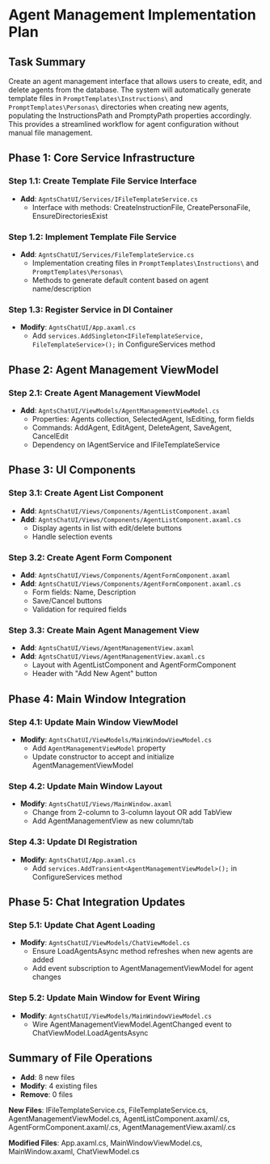 # Agent Management Implementation Plan

## Task Summary

Create an agent management interface that allows users to create, edit, and delete agents from the database. The system will automatically generate template files in `PromptTemplates\Instructions\` and `PromptTemplates\Personas\` directories when creating new agents, populating the InstructionsPath and PromptyPath properties accordingly. This provides a streamlined workflow for agent configuration without manual file management.

## Phase 1: Core Service Infrastructure

### Step 1.1: Create Template File Service Interface

- **Add**: `AgntsChatUI/Services/IFileTemplateService.cs`
  - Interface with methods: CreateInstructionFile, CreatePersonaFile, EnsureDirectoriesExist

### Step 1.2: Implement Template File Service

- **Add**: `AgntsChatUI/Services/FileTemplateService.cs`
  - Implementation creating files in `PromptTemplates\Instructions\` and `PromptTemplates\Personas\`
  - Methods to generate default content based on agent name/description

### Step 1.3: Register Service in DI Container

- **Modify**: `AgntsChatUI/App.axaml.cs`
  - Add `services.AddSingleton<IFileTemplateService, FileTemplateService>();` in ConfigureServices method

## Phase 2: Agent Management ViewModel

### Step 2.1: Create Agent Management ViewModel

- **Add**: `AgntsChatUI/ViewModels/AgentManagementViewModel.cs`
  - Properties: Agents collection, SelectedAgent, IsEditing, form fields
  - Commands: AddAgent, EditAgent, DeleteAgent, SaveAgent, CancelEdit
  - Dependency on IAgentService and IFileTemplateService

## Phase 3: UI Components

### Step 3.1: Create Agent List Component

- **Add**: `AgntsChatUI/Views/Components/AgentListComponent.axaml`
- **Add**: `AgntsChatUI/Views/Components/AgentListComponent.axaml.cs`
  - Display agents in list with edit/delete buttons
  - Handle selection events

### Step 3.2: Create Agent Form Component

- **Add**: `AgntsChatUI/Views/Components/AgentFormComponent.axaml`
- **Add**: `AgntsChatUI/Views/Components/AgentFormComponent.axaml.cs`
  - Form fields: Name, Description
  - Save/Cancel buttons
  - Validation for required fields

### Step 3.3: Create Main Agent Management View

- **Add**: `AgntsChatUI/Views/AgentManagementView.axaml`
- **Add**: `AgntsChatUI/Views/AgentManagementView.axaml.cs`
  - Layout with AgentListComponent and AgentFormComponent
  - Header with "Add New Agent" button

## Phase 4: Main Window Integration

### Step 4.1: Update Main Window ViewModel

- **Modify**: `AgntsChatUI/ViewModels/MainWindowViewModel.cs`
  - Add `AgentManagementViewModel` property
  - Update constructor to accept and initialize AgentManagementViewModel

### Step 4.2: Update Main Window Layout

- **Modify**: `AgntsChatUI/Views/MainWindow.axaml`
  - Change from 2-column to 3-column layout OR add TabView
  - Add AgentManagementView as new column/tab

### Step 4.3: Update DI Registration

- **Modify**: `AgntsChatUI/App.axaml.cs`
  - Add `services.AddTransient<AgentManagementViewModel>();` in ConfigureServices method

## Phase 5: Chat Integration Updates

### Step 5.1: Update Chat Agent Loading

- **Modify**: `AgntsChatUI/ViewModels/ChatViewModel.cs`
  - Ensure LoadAgentsAsync method refreshes when new agents are added
  - Add event subscription to AgentManagementViewModel for agent changes

### Step 5.2: Update Main Window for Event Wiring

- **Modify**: `AgntsChatUI/ViewModels/MainWindowViewModel.cs`
  - Wire AgentManagementViewModel.AgentChanged event to ChatViewModel.LoadAgentsAsync

## Summary of File Operations

- **Add**: 8 new files
- **Modify**: 4 existing files
- **Remove**: 0 files

**New Files**: IFileTemplateService.cs, FileTemplateService.cs, AgentManagementViewModel.cs, AgentListComponent.axaml/.cs, AgentFormComponent.axaml/.cs, AgentManagementView.axaml/.cs

**Modified Files**: App.axaml.cs, MainWindowViewModel.cs, MainWindow.axaml, ChatViewModel.cs
